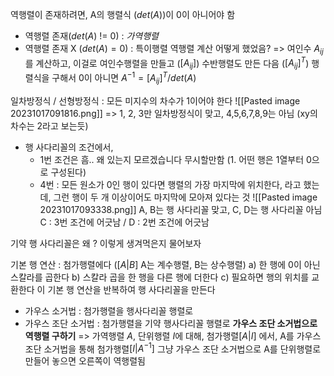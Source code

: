 역행렬이 존재하려면, A의 행렬식 ($det(A)$)이 0이 아니어야 함
- 역행렬 존재($det(A)\ !=\ 0$) : *가역행렬*
- 역행렬 존재 X ($det(A) = 0$) : 특이행렬
역행렬 계산 어떻게 했었음?
	=> 여인수 $A_{ij}$를 계산하고, 이걸로 여인수행렬을 만들고 ($[A_{ij}]$)
			수반행렬도 만든 다음 ($[A_{ij}]^T$)
			행렬식을 구해서 0이 아니면
			$A^{-1} = [A_{ij}]^T / det(A)$  

일차방정식 / 선형방정식 : 모든 미지수의 차수가 1이어야 한다
![[Pasted image 20231017091816.png]]
=> 1, 2, 3만 일차방정식이 맞고, 4,5,6,7,8,9는 아님 (xy의 차수는 2라고 보는듯)


- 행 사다리꼴의 조건에서, 
	- 1번 조건은 흠.. 왜 있는지 모르겠습니다 무시할만함 (1. 어떤 행은 1열부터 0으로 구성된다)
	- 4번 : 모든 원소가 0인 행이 있다면 행렬의 가장 마지막에 위치한다, 라고 했는데, 그런 행이 두 개 이상이어도 마지막에 모아져 있다는 것
![[Pasted image 20231017093338.png]]
A, B는 행 사다리꼴 맞고, C, D는 행 사다리꼴 아님
	C : 3번 조건에 어긋남 / D : 2번 조건에 어긋남

기약 행 사다리꼴은 왜 ? 이렇게 생겨먹은지 물어보자


기본 행 연산 : 첨가행렬에다 ($[A | B]$ A는 계수행렬, B는 상수행렬)
a) 한 행에 0이 아닌 스칼라를 곱한다
b) 스칼라 곱을 한 행을 다른 행에 더한다
c) 필요하면 행의 위치를 교환한다
이 기본 행 연산을 반복하여 행 사다리꼴을 만든다
- 가우스 소거법 : 첨가행렬을 행사다리꼴 행렬로 
- 가우스 조단 소거법 : 첨가행렬을 기약 행사다리꼴 행렬로
**가우스 조단 소거법으로 역행렬 구하기** 
=> 가역행렬 $A$, 단위행렬 $I$에 대해, 첨가행렬$[A | I]$ 에서, A를 가우스 조단 소거법을 통해 첨가행렬$[I | A^{-1}]$
	그냥 가우스 조단 소거법으로 A를 단위행렬로 만들어 놓으면 오른쪽이 역행렬됨

